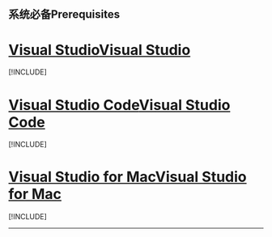 ## <a name="prerequisites"></a><span data-ttu-id="dc296-101">系统必备</span><span class="sxs-lookup"><span data-stu-id="dc296-101">Prerequisites</span></span>

# <a name="visual-studiotabvisual-studio"></a>[<span data-ttu-id="dc296-102">Visual Studio</span><span class="sxs-lookup"><span data-stu-id="dc296-102">Visual Studio</span></span>](#tab/visual-studio)

[!INCLUDE[](~/includes/net-core-prereqs-vs-2.2.md)]

# <a name="visual-studio-codetabvisual-studio-code"></a>[<span data-ttu-id="dc296-103">Visual Studio Code</span><span class="sxs-lookup"><span data-stu-id="dc296-103">Visual Studio Code</span></span>](#tab/visual-studio-code)

[!INCLUDE[](~/includes/net-core-prereqs-vsc-2.2.md)]

# <a name="visual-studio-for-mactabvisual-studio-mac"></a>[<span data-ttu-id="dc296-104">Visual Studio for Mac</span><span class="sxs-lookup"><span data-stu-id="dc296-104">Visual Studio for Mac</span></span>](#tab/visual-studio-mac)

[!INCLUDE[](~/includes/net-core-prereqs-mac-2.2.md)]

---